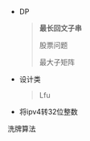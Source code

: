 - DP

  > **最长回文子串**
  >
  > 股票问题
  >
  > 最大子矩阵

- 设计类

  > Lfu



- 将ipv4转32位整数





洗牌算法












